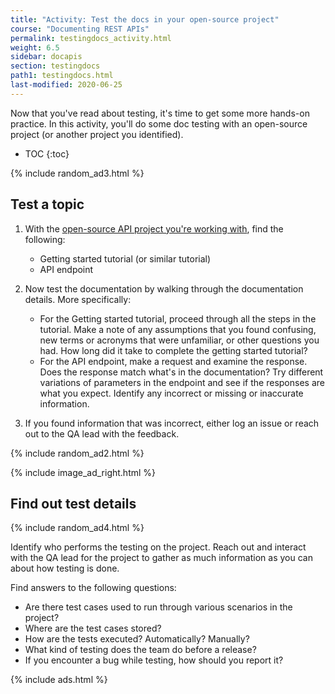 ```yaml
---
title: "Activity: Test the docs in your open-source project"
course: "Documenting REST APIs"
permalink: testingdocs_activity.html
weight: 6.5
sidebar: docapis
section: testingdocs
path1: testingdocs.html
last-modified: 2020-06-25
---
```


Now that you've read about testing, it's time to get some more hands-on practice. In this activity, you'll do some doc testing with an open-source project (or another project you identified).

* TOC
{:toc}

{% include random_ad3.html %}

## Test a topic

1.  With the [open-source API project you're working with](https://idratherbewriting.com/learnapidoc/docapis_find_open_source_project.html), find the following:

    * Getting started tutorial (or similar tutorial)
    * API endpoint

2.  Now test the documentation by walking through the documentation details. More specifically:

    * For the Getting started tutorial, proceed through all the steps in the tutorial. Make a note of any assumptions that you found confusing, new terms or acronyms that were unfamiliar, or other questions you had. How long did it take to complete the getting started tutorial?
    * For the API endpoint, make a request and examine the response. Does the response match what's in the documentation? Try different variations of parameters in the endpoint and see if the responses are what you expect. Identify any incorrect or missing or inaccurate information.

3.  If you found information that was incorrect, either log an issue or reach out to the QA lead with the feedback.

{% include random_ad2.html %}

{% include image_ad_right.html %}

## Find out test details

{% include random_ad4.html %}

Identify who performs the testing on the project. Reach out and interact with the QA lead for the project to gather as much information as you can about how testing is done.

Find answers to the following questions:

* Are there test cases used to run through various scenarios in the project?
* Where are the test cases stored?
* How are the tests executed? Automatically? Manually?
* What kind of testing does the team do before a release?
* If you encounter a bug while testing, how should you report it?

{% include ads.html %}
